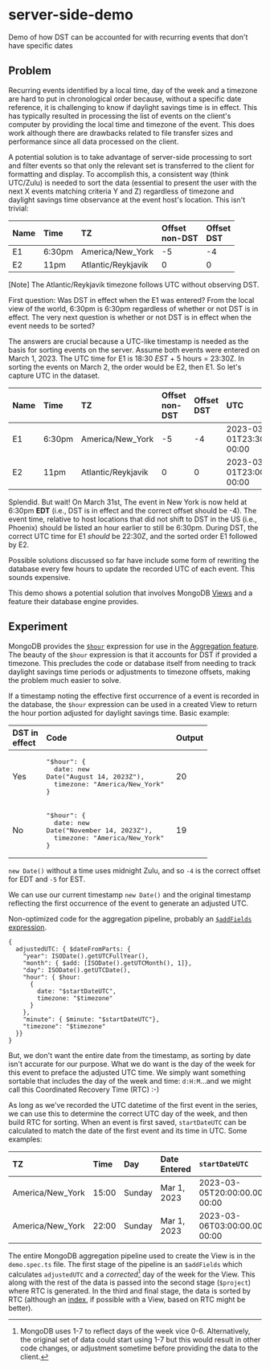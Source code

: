# server-side-demo

Demo of how DST can be accounted for with recurring events that don't have specific dates

## Problem

Recurring events identified by a local time, day of the week and a timezone are hard to put in chronological order because, without a specific date reference, it is challenging to know if daylight savings time is in effect. This has typically resulted in processing the list of events on the client's computer by providing the local time and timezone of the event. This does work although there are drawbacks related to file transfer sizes and performance since all data processed on the client.

A potential solution is to take advantage of server-side processing to sort and filter events so that only the relevant set is transferred to the client for formatting and display. To accomplish this, a consistent way (think UTC/Zulu) is needed to sort the data (essential to present the user with the next X events matching criteria Y and Z) regardless of timezone and daylight savings time observance at the event host's location. This isn't trivial:

| Name | Time   | TZ                 | Offset <br> non-DST | Offset <br> DST |
| :--- | :----- | :----------------- | :------------------ | :-------------- |
| E1   | 6:30pm | America/New_York   | -5                  | -4              |
| E2   | 11pm   | Atlantic/Reykjavik | 0                   | 0               |

[Note] The Atlantic/Reykjavik timezone follows UTC without observing DST.

First question: Was DST in effect when the E1 was entered? From the local view of the world, 6:30pm is 6:30pm regardless of whether or not DST is in effect. The very next question is whether or not DST is in effect when the event needs to be sorted?

The answers are crucial because a UTC-like timestamp is needed as the basis for sorting events on the server. Assume both events were entered on March 1, 2023. The UTC time for E1 is 18:30 _EST_ + 5 hours = 23:30Z. In sorting the events on March 2, the order would be E2, then E1. So let's capture UTC in the dataset.

| Name | Time   | TZ                 | Offset <br> non-DST | Offset <br> DST | UTC                           |
| :--- | :----- | :----------------- | :------------------ | :-------------- | :---------------------------- |
| E1   | 6:30pm | America/New_York   | -5                  | -4              | 2023-03-01T23:30:00.000-00:00 |
| E2   | 11pm   | Atlantic/Reykjavik | 0                   | 0               | 2023-03-01T23:00:00.000-00:00 |

Splendid. But wait! On March 31st, The event in New York is now held at 6:30pm **EDT** (i.e., DST is in effect and the correct offset should be -4). The event time, relative to host locations that did not shift to DST in the US (i.e., Phoenix) should be listed an hour earlier to still be 6:30pm. During DST, the correct UTC time for E1 _should_ be 22:30Z, and the sorted order E1 followed by E2.

Possible solutions discussed so far have include some form of rewriting the database every few hours to update the recorded UTC of each event. This sounds expensive.

This demo shows a potential solution that involves MongoDB [Views](https://www.mongodb.com/docs/manual/core/views/) and a feature their database engine provides.

## Experiment

MongoDB provides the [`$hour`](https://www.mongodb.com/docs/manual/reference/operator/aggregation/hour/) expression for use in the [Aggregation feature](https://www.mongodb.com/docs/manual/reference/operator/aggregation/). The beauty of the `$hour` expression is that it accounts for DST if provided a timezone. This precludes the code or database itself from needing to track daylight savings time periods or adjustments to timezone offsets, making the problem much easier to solve.

If a timestamp noting the effective first occurrence of a event is recorded in the database, the `$hour` expression can be used in a created View to return the hour portion adjusted for daylight savings time. Basic example:

| DST in <br> effect | Code                                                                                                          | Output |
| :----------------- | :------------------------------------------------------------------------------------------------------------ | :----- |
| Yes                | <pre>"$hour": { <br> &nbsp;date: new Date("August 14, 2023Z"), <br> &nbsp;timezone: "America/New_York" <br>}  | 20     |
| No                 | <pre>"$hour": { <br> &nbsp;date: new Date("November 14, 2023Z"),<br> &nbsp;timezone: "America/New_York" <br>} | 19     |

`new Date()` without a time uses midnight Zulu, and so `-4` is the correct offset for EDT and `-5` for EST.

We can use our current timestamp `new Date()` and the original timestamp reflecting the first occurrence of the event to generate an adjusted UTC.

Non-optimized code for the aggregation pipeline, probably an [`$addFields` expression](https://www.mongodb.com/docs/v7.0/reference/operator/aggregation/addFields/).

```bson
{
  adjustedUTC: { $dateFromParts: {
    "year": ISODate().getUTCFullYear(),
    "month": { $add: [ISODate().getUTCMonth(), 1]},
    "day": ISODate().getUTCDate(),
    "hour": { $hour:
      {
        date: "$startDateUTC",
        timezone: "$timezone"
      }
    },
    "minute": { $minute: "$startDateUTC"},
    "timezone": "$timezone"
  }}
}
```

But, we don't want the entire date from the timestamp, as sorting by date isn't accurate for our purpose. What we do want is the day of the week for this event to preface the adjusted UTC time. We simply want something sortable that includes the day of the week and time: `d:H:M`...and we might call this Coordinated Recovery Time (RTC) :-)

As long as we've recorded the UTC datetime of the first event in the series, we can use this to determine the correct UTC day of the week, and then build RTC for sorting. When an event is first saved, `startDateUTC` can be calculated to match the date of the first event and its time in UTC. Some examples:

| TZ               | Time  | Day    | Date Entered | `startDateUTC`                |
| :--------------- | :---- | :----- | :----------- | :---------------------------- |
| America/New_York | 15:00 | Sunday | Mar 1, 2023  | 2023-03-05T20:00:00.000-00:00 |
| America/New_York | 22:00 | Sunday | Mar 1, 2023  | 2023-03-06T03:00:00.000-00:00 |

The entire MongoDB aggregation pipeline used to create the View is in the `demo.spec.ts` file. The first stage of the pipeline is an `$addFields` which calculates `adjustedUTC` and a _corrected_[^1] day of the week for the View. This along with the rest of the data is passed into the second stage (`$project`) where RTC is generated. In the third and final stage, the data is sorted by RTC (although an [index](https://www.mongodb.com/docs/manual/indexes/), if possible with a View, based on RTC might be better).

[^1]: MongoDB uses 1-7 to reflect days of the week vice 0-6. Alternatively, the original set of data could start using 1-7 but this would result in other code changes, or adjustment sometime before providing the data to the client.
